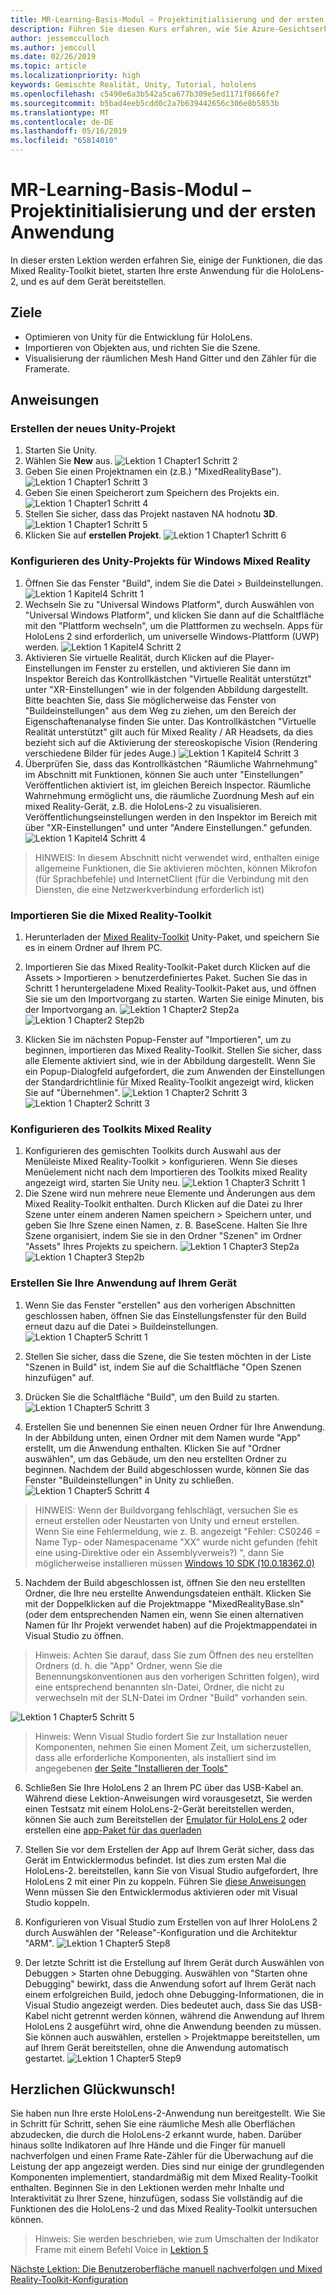 ```yaml
---
title: MR-Learning-Basis-Modul – Projektinitialisierung und der ersten Anwendung
description: Führen Sie diesen Kurs erfahren, wie Sie Azure-Gesichtserkennung innerhalb einer mixed Reality-Anwendung zu implementieren.
author: jessemcculloch
ms.author: jemccull
ms.date: 02/26/2019
ms.topic: article
ms.localizationpriority: high
keywords: Gemischte Realität, Unity, Tutorial, hololens
ms.openlocfilehash: c5490e6a3b542a5ca677b309e5ed1171f8666fe7
ms.sourcegitcommit: b5bad4eeb5cdd0c2a7b639442656c306e8b5853b
ms.translationtype: MT
ms.contentlocale: de-DE
ms.lasthandoff: 05/16/2019
ms.locfileid: "65814010"
---
```

# <a name="mr-learning-base-module---project-initialization-and-first-application"></a>MR-Learning-Basis-Modul – Projektinitialisierung und der ersten Anwendung

In dieser ersten Lektion werden erfahren Sie, einige der Funktionen, die das Mixed Reality-Toolkit bietet, starten Ihre erste Anwendung für die HoloLens-2, und es auf dem Gerät bereitstellen.

## <a name="objectives"></a>Ziele

* Optimieren von Unity für die Entwicklung für HoloLens.
* Importieren von Objekten aus, und richten Sie die Szene.
* Visualisierung der räumlichen Mesh Hand Gitter und den Zähler für die Framerate.

## <a name="instructions"></a>Anweisungen

### <a name="create-new-unity-project"></a>Erstellen der neues Unity-Projekt

1. Starten Sie Unity.
2. Wählen Sie **New** aus.
![Lektion 1 Chapter1 Schritt 2](images/Lesson1Chapter1Step2.JPG)
3. Geben Sie einen Projektnamen ein (z.B.) "MixedRealityBase").
![Lektion 1 Chapter1 Schritt 3](images/Lesson1Chapter1Step3.JPG)
4. Geben Sie einen Speicherort zum Speichern des Projekts ein.
![Lektion 1 Chapter1 Schritt 4](images/Lesson1Chapter1Step4.JPG)
5. Stellen Sie sicher, dass das Projekt nastaven NA hodnotu **3D**.
![Lektion 1 Chapter1 Schritt 5](images/Lesson1Chapter1Step5.JPG)
6. Klicken Sie auf **erstellen Projekt**.
![Lektion 1 Chapter1 Schritt 6](images/Lesson1Chapter1Step6.JPG)

### <a name="configure-the-unity-project-for-windows-mixed-reality"></a>Konfigurieren des Unity-Projekts für Windows Mixed Reality

1. Öffnen Sie das Fenster "Build", indem Sie die Datei > Buildeinstellungen.
![Lektion 1 Kapitel4 Schritt 1](images/Lesson1Chapter4Step1.JPG)
2. Wechseln Sie zu "Universal Windows Platform", durch Auswählen von "Universal Windows Platform", und klicken Sie dann auf die Schaltfläche mit den "Plattform wechseln", um die Plattformen zu wechseln. Apps für HoloLens 2 sind erforderlich, um universelle Windows-Plattform (UWP) werden.
![Lektion 1 Kapitel4 Schritt 2](images/Lesson1Chapter4Step2.JPG)
3. Aktivieren Sie virtuelle Realität, durch Klicken auf die Player-Einstellungen im Fenster zu erstellen, und aktivieren Sie dann im Inspektor Bereich das Kontrollkästchen "Virtuelle Realität unterstützt" unter "XR-Einstellungen" wie in der folgenden Abbildung dargestellt. Bitte beachten Sie, dass Sie möglicherweise das Fenster von "Buildeinstellungen" aus dem Weg zu ziehen, um den Bereich der Eigenschaftenanalyse finden Sie unter. Das Kontrollkästchen "Virtuelle Realität unterstützt" gilt auch für Mixed Reality / AR Headsets, da dies bezieht sich auf die Aktivierung der stereoskopische Vision (Rendering verschiedene Bilder für jedes Auge.) ![Lektion 1 Kapitel4 Schritt 3](images/Lesson1Chapter4Step3.JPG)
4. Überprüfen Sie, dass das Kontrollkästchen "Räumliche Wahrnehmung" im Abschnitt mit Funktionen, können Sie auch unter "Einstellungen" Veröffentlichen aktiviert ist, im gleichen Bereich Inspector. Räumliche Wahrnehmung ermöglicht uns, die räumliche Zuordnung Mesh auf ein mixed Reality-Gerät, z.B. die HoloLens-2 zu visualisieren. Veröffentlichungseinstellungen werden in den Inspektor im Bereich mit über "XR-Einstellungen" und unter "Andere Einstellungen." gefunden.
![Lektion 1 Kapitel4 Schritt 4](images/Lesson1Chapter4Step4.JPG)

> HINWEIS: In diesem Abschnitt nicht verwendet wird, enthalten einige allgemeine Funktionen, die Sie aktivieren möchten, können Mikrofon (für Sprachbefehle) und InternetClient (für die Verbindung mit den Diensten, die eine Netzwerkverbindung erforderlich ist)

### <a name="import-the-mixed-reality-toolkit"></a>Importieren Sie die Mixed Reality-Toolkit

1. Herunterladen der [Mixed Reality-Toolkit](https://github.com/Microsoft/MixedRealityToolkit-Unity/releases/download/v2.0.0-RC1/Microsoft.MixedReality.Toolkit.Unity.Foundation-v2.0.0-RC1.unitypackage) Unity-Paket, und speichern Sie es in einem Ordner auf Ihrem PC.

2. Importieren Sie das Mixed Reality-Toolkit-Paket durch Klicken auf die Assets > Importieren > benutzerdefiniertes Paket. Suchen Sie das in Schritt 1 heruntergeladene Mixed Reality-Toolkit-Paket aus, und öffnen Sie sie um den Importvorgang zu starten. Warten Sie einige Minuten, bis der Importvorgang an.
    ![Lektion 1 Chapter2 Step2a](images/Lesson1Chapter2Step2a.JPG) ![Lektion 1 Chapter2 Step2b](images/Lesson1Chapter2Step2b.JPG)

3. Klicken Sie im nächsten Popup-Fenster auf "Importieren", um zu beginnen, importieren das Mixed Reality-Toolkit. Stellen Sie sicher, dass alle Elemente aktiviert sind, wie in der Abbildung dargestellt. Wenn Sie ein Popup-Dialogfeld aufgefordert, die zum Anwenden der Einstellungen der Standardrichtlinie für Mixed Reality-Toolkit angezeigt wird, klicken Sie auf "Übernehmen".
    ![Lektion 1 Chapter2 Schritt 3](images/Lesson1Chapter2Step3.JPG) ![Lektion 1 Chapter2 Schritt 3](images/Lesson1Chapter2Step3b.JPG)

### <a name="configure-the-mixed-reality-toolkit"></a>Konfigurieren des Toolkits Mixed Reality

1. Konfigurieren des gemischten Toolkits durch Auswahl aus der Menüleiste Mixed Reality-Toolkit > konfigurieren. Wenn Sie dieses Menüelement nicht nach dem Importieren des Toolkits mixed Reality angezeigt wird, starten Sie Unity neu.
![Lektion 1 Chapter3 Schritt 1](images/Lesson1Chapter3Step1.JPG)
2. Die Szene wird nun mehrere neue Elemente und Änderungen aus dem Mixed Reality-Toolkit enthalten. Durch Klicken auf die Datei zu Ihrer Szene unter einem anderen Namen speichern > Speichern unter, und geben Sie Ihre Szene einen Namen, z. B. BaseScene. Halten Sie Ihre Szene organisiert, indem Sie sie in den Ordner "Szenen" im Ordner "Assets" Ihres Projekts zu speichern.
![Lektion 1 Chapter3 Step2a](images/Lesson1Chapter3Step2a.JPG)
![Lektion 1 Chapter3 Step2b](images/Lesson1Chapter3Step2b.JPG)

### <a name="build-your-application-to-your-device"></a>Erstellen Sie Ihre Anwendung auf Ihrem Gerät

1. Wenn Sie das Fenster "erstellen" aus den vorherigen Abschnitten geschlossen haben, öffnen Sie das Einstellungsfenster für den Build erneut dazu auf die Datei > Buildeinstellungen.
    ![Lektion 1 Chapter5 Schritt 1](images/Lesson1Chapter5Step1.JPG)

2. Stellen Sie sicher, dass die Szene, die Sie testen möchten in der Liste "Szenen in Build" ist, indem Sie auf die Schaltfläche "Open Szenen hinzufügen" auf.

3. Drücken Sie die Schaltfläche "Build", um den Build zu starten.
    ![Lektion 1 Chapter5 Schritt 3](images/Lesson1Chapter5Step3.JPG)

4. Erstellen Sie und benennen Sie einen neuen Ordner für Ihre Anwendung. In der Abbildung unten, einen Ordner mit dem Namen wurde "App" erstellt, um die Anwendung enthalten. Klicken Sie auf "Ordner auswählen", um das Gebäude, um den neu erstellten Ordner zu beginnen. Nachdem der Build abgeschlossen wurde, können Sie das Fenster "Buildeinstellungen" in Unity zu schließen. 
    ![Lektion 1 Chapter5 Schritt 4](images/Lesson1Chapter5Step4.JPG)

  > HINWEIS: Wenn der Buildvorgang fehlschlägt, versuchen Sie es erneut erstellen oder Neustarten von Unity und erneut erstellen. Wenn Sie eine Fehlermeldung, wie z. B. angezeigt "Fehler: CS0246 = Name Typ- oder Namespacename "XX" wurde nicht gefunden (fehlt eine using-Direktive oder ein Assemblyverweis?) ", dann Sie möglicherweise installieren müssen [Windows 10 SDK (10.0.18362.0)](<https://developer.microsoft.com/en-us/windows/downloads/windows-10-sdk>)
  >

5. Nachdem der Build abgeschlossen ist, öffnen Sie den neu erstellten Ordner, die Ihre neu erstellte Anwendungsdateien enthält. Klicken Sie mit der Doppelklicken auf die Projektmappe "MixedRealityBase.sln" (oder dem entsprechenden Namen ein, wenn Sie einen alternativen Namen für Ihr Projekt verwendet haben) auf die Projektmappendatei in Visual Studio zu öffnen.

  > Hinweis: Achten Sie darauf, dass Sie zum Öffnen des neu erstellten Ordners (d. h. die "App" Ordner, wenn Sie die Benennungskonventionen aus den vorherigen Schritten folgen), wird eine entsprechend benannten sln-Datei, Ordner, die nicht zu verwechseln mit der SLN-Datei im Ordner "Build" vorhanden sein. 

![Lektion 1 Chapter5 Schritt 5](images/Lesson1Chapter5Step5.JPG)

  > Hinweis: Wenn Visual Studio fordert Sie zur Installation neuer Komponenten, nehmen Sie einen Moment Zeit, um sicherzustellen, dass alle erforderliche Komponenten, als installiert sind im angegebenen [der Seite "Installieren der Tools"](install-the-tools.md)

6. Schließen Sie Ihre HoloLens 2 an Ihrem PC über das USB-Kabel an. Während diese Lektion-Anweisungen wird vorausgesetzt, Sie werden einen Testsatz mit einem HoloLens-2-Gerät bereitstellen werden, können Sie auch zum Bereitstellen der [Emulator für HoloLens 2](using-the-hololens-emulator.md) oder erstellen eine [app-Paket für das querladen](<https://docs.microsoft.com/en-us/windows/uwp/packaging/packaging-uwp-apps>)

7. Stellen Sie vor dem Erstellen der App auf Ihrem Gerät sicher, dass das Gerät im Entwicklermodus befindet. Ist dies zum ersten Mal die HoloLens-2. bereitstellen, kann Sie von Visual Studio aufgefordert, Ihre HoloLens 2 mit einer Pin zu koppeln. Führen Sie [diese Anweisungen](https://docs.microsoft.com/en-us/windows/mixed-reality/using-visual-studio) Wenn müssen Sie den Entwicklermodus aktivieren oder mit Visual Studio koppeln.

8. Konfigurieren von Visual Studio zum Erstellen von auf Ihrer HoloLens 2 durch Auswählen der "Release"-Konfiguration und die Architektur "ARM".
    ![Lektion 1 Chapter5 Step8](images/Lesson1Chapter5Step8.JPG)

9. Der letzte Schritt ist die Erstellung auf Ihrem Gerät durch Auswählen von Debuggen > Starten ohne Debugging. Auswählen von "Starten ohne Debugging" bewirkt, dass die Anwendung sofort auf Ihrem Gerät nach einem erfolgreichen Build, jedoch ohne Debugging-Informationen, die in Visual Studio angezeigt werden. Dies bedeutet auch, dass Sie das USB-Kabel nicht getrennt werden können, während die Anwendung auf Ihrem HoloLens 2 ausgeführt wird, ohne die Anwendung beenden zu müssen. Sie können auch auswählen, erstellen > Projektmappe bereitstellen, um auf Ihrem Gerät bereitstellen, ohne die Anwendung automatisch gestartet.
    ![Lektion 1 Chapter5 Step9](images/Lesson1Chapter5Step9.JPG)

## <a name="congratulations"></a>Herzlichen Glückwunsch!

Sie haben nun Ihre erste HoloLens-2-Anwendung nun bereitgestellt. Wie Sie in Schritt für Schritt, sehen Sie eine räumliche Mesh alle Oberflächen abzudecken, die durch die HoloLens-2 erkannt wurde, haben. Darüber hinaus sollte Indikatoren auf Ihre Hände und die Finger für manuell nachverfolgen und einen Frame Rate-Zähler für die Überwachung auf die Leistung der app angezeigt werden. Dies sind nur einige der grundlegenden Komponenten implementiert, standardmäßig mit dem Mixed Reality-Toolkit enthalten. Beginnen Sie in den Lektionen werden mehr Inhalte und Interaktivität zu Ihrer Szene, hinzufügen, sodass Sie vollständig auf die Funktionen des die HoloLens-2 und das Mixed Reality-Toolkit untersuchen können.

>Hinweis: Sie werden beschrieben, wie zum Umschalten der Indikator Frame mit einem Befehl Voice in [Lektion 5](mrlearning-base-ch5.md)

[Nächste Lektion: Die Benutzeroberfläche manuell nachverfolgen und Mixed Reality-Toolkit-Konfiguration](mrlearning-base-ch2.md)
